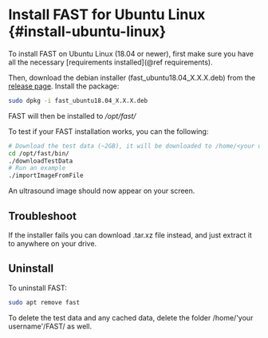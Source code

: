 Install FAST for Ubuntu Linux {#install-ubuntu-linux}
===========================

To install FAST on Ubuntu Linux (18.04 or newer), first make sure you have all the necessary [requirements installed](@ref requirements).

Then, download the debian installer (fast_ubuntu18.04_X.X.X.deb) from the [release page](https://github.com/smistad/FAST/releases).
Install the package:
```bash
sudo dpkg -i fast_ubuntu18.04_X.X.X.deb
```
FAST will then be installed to */opt/fast/*

To test if your FAST installation works, you can the following:
```bash
# Download the test data (~2GB), it will be downloaded to /home/<your username>/FAST/data/
cd /opt/fast/bin/
./downloadTestData
# Run an example
./importImageFromFile
```
An ultrasound image should now appear on your screen.

Troubleshoot
------------------

If the installer fails you can download .tar.xz file instead, and just extract it to anywhere on your drive.

Uninstall
------------------

To uninstall FAST:
```bash
sudo apt remove fast
```

To delete the test data and any cached data, delete the folder /home/'your username'/FAST/ as well.
